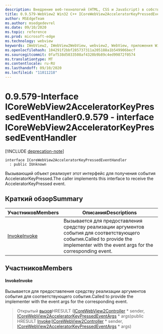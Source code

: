 ```yaml
---
description: Внедрение веб-технологий (HTML, CSS и JavaScript) в собственные приложения с помощью элемента управления Microsoft Edge WebView2
title: 0.9.579-WebView2 Win32 C++ ICoreWebView2AcceleratorKeyPressedEventHandler
author: MSEdgeTeam
ms.author: msedgedevrel
ms.date: 09/10/2020
ms.topic: reference
ms.prod: microsoft-edge
ms.technology: webview
keywords: IWebView2, IWebView2WebView, webview2, WebView, приложения Win32, Win32, EDGE, ICoreWebView2, ICoreWebView2Controller, управление браузером, EDGE HTML, ICoreWebView2AcceleratorKeyPressedEventHandler
ms.openlocfilehash: 104291f2bbf285737311a205188a1b549906becf
ms.sourcegitcommit: 0faf538d5033508af4320b9b89c4ed99872f0574
ms.translationtype: MT
ms.contentlocale: ru-RU
ms.lasthandoff: 09/10/2020
ms.locfileid: "11011218"
---
```

# <span data-ttu-id="6d6d5-104">0.9.579-Interface ICoreWebView2AcceleratorKeyPressedEventHandler</span><span class="sxs-lookup"><span data-stu-id="6d6d5-104">0.9.579 - interface ICoreWebView2AcceleratorKeyPressedEventHandler</span></span> 

[!INCLUDE [deprecation-note](../../includes/deprecation-note.md)]

```
interface ICoreWebView2AcceleratorKeyPressedEventHandler
  : public IUnknown
```

<span data-ttu-id="6d6d5-105">Вызывающий объект реализует этот интерфейс для получения события AcceleratorKeyPressed.</span><span class="sxs-lookup"><span data-stu-id="6d6d5-105">The caller implements this interface to receive the AcceleratorKeyPressed event.</span></span>

## <span data-ttu-id="6d6d5-106">Краткий обзор</span><span class="sxs-lookup"><span data-stu-id="6d6d5-106">Summary</span></span>

 <span data-ttu-id="6d6d5-107">Участников</span><span class="sxs-lookup"><span data-stu-id="6d6d5-107">Members</span></span>                        | <span data-ttu-id="6d6d5-108">Описания</span><span class="sxs-lookup"><span data-stu-id="6d6d5-108">Descriptions</span></span>
--------------------------------|---------------------------------------------
[<span data-ttu-id="6d6d5-109">Invoke</span><span class="sxs-lookup"><span data-stu-id="6d6d5-109">Invoke</span></span>](#invoke) | <span data-ttu-id="6d6d5-110">Вызывается для предоставления средству реализации аргументов события для соответствующего события.</span><span class="sxs-lookup"><span data-stu-id="6d6d5-110">Called to provide the implementer with the event args for the corresponding event.</span></span>

## <span data-ttu-id="6d6d5-111">Участников</span><span class="sxs-lookup"><span data-stu-id="6d6d5-111">Members</span></span>

#### <span data-ttu-id="6d6d5-112">Invoke</span><span class="sxs-lookup"><span data-stu-id="6d6d5-112">Invoke</span></span> 

<span data-ttu-id="6d6d5-113">Вызывается для предоставления средству реализации аргументов события для соответствующего события.</span><span class="sxs-lookup"><span data-stu-id="6d6d5-113">Called to provide the implementer with the event args for the corresponding event.</span></span>

> <span data-ttu-id="6d6d5-114">Открытый [вызов](#invoke)HRESULT ([ICoreWebView2Controller](icorewebview2controller.md) \* sender, [ICoreWebView2AcceleratorKeyPressedEventArgs](icorewebview2acceleratorkeypressedeventargs.md) \* args)</span><span class="sxs-lookup"><span data-stu-id="6d6d5-114">public HRESULT [Invoke](#invoke)([ICoreWebView2Controller](icorewebview2controller.md) \* sender, [ICoreWebView2AcceleratorKeyPressedEventArgs](icorewebview2acceleratorkeypressedeventargs.md) \* args)</span></span>

